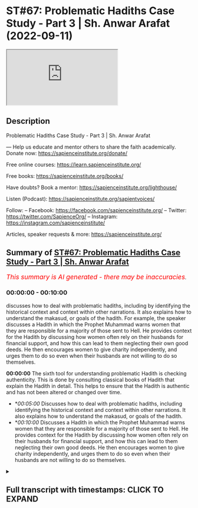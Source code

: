 # ST#67: Problematic Hadiths Case Study - Part 3 | Sh. Anwar Arafat (2022-09-11)

<iframe loading='lazy' src='https://www.youtube.com/embed/QlfuqSwdGX0'></iframe>

## Description

Problematic Hadiths Case Study - Part 3 | Sh. Anwar Arafat

—
Help us educate and mentor others to share the faith academically.
Donate now: https://sapienceinstitute.org/donate/ 

Free online courses: https://learn.sapienceinstitute.org/

Free books: https://sapienceinstitute.org/books/

Have doubts? Book a mentor: https://sapienceinstitute.org/lighthouse/

Listen (Podcast): https://sapienceinstitute.org/sapientvoices/

Follow:
– Facebook: https://facebook.com/sapienceinstitute.org/ 
– Twitter: https://twitter.com/SapienceOrg/ 
– Instagram: https://instagram.com/sapienceinstitute/ 

Articles, speaker requests & more: https://sapienceinstitute.org/

## Summary of [ST#67: Problematic Hadiths Case Study - Part 3 | Sh. Anwar Arafat](https://www.youtube.com/watch?v=QlfuqSwdGX0)


*<span style="color:red; font-size:125%">This summary is AI generated - there may be inaccuracies</span>. [](/)*

### <a onclick="modifyYTiframeseektime('0')">00:00:00</a> - <a onclick="modifyYTiframeseektime('600')">00:10:00</a>

 discusses how to deal with problematic hadiths, including by identifying the historical context and context within other narrations. It also explains how to understand the makasud, or goals of the hadith. For example, the speaker discusses a Hadith in which the Prophet Muhammad warns women that they are responsible for a majority of those sent to Hell. He provides context for the Hadith by discussing how women often rely on their husbands for financial support, and how this can lead to them neglecting their own good deeds. He then encourages women to give charity independently, and urges them to do so even when their husbands are not willing to do so themselves.

**<a onclick="modifyYTiframeseektime('0')">00:00:00</a>** The sixth tool for understanding problematic Hadith is checking authenticity. This is done by consulting classical books of Hadith that explain the Hadith in detail. This helps to ensure that the Hadith is authentic and has not been altered or changed over time.
* **<a onclick="modifyYTiframeseektime('300')">00:05:00</a>* Discusses how to deal with problematic hadiths, including identifying the historical context and context within other narrations. It also explains how to understand the makasud, or goals of the hadith.
* **<a onclick="modifyYTiframeseektime('600')">00:10:00</a>* Discusses a Hadith in which the Prophet Muhammad warns women that they are responsible for a majority of those sent to Hell. He provides context for the Hadith by discussing how women often rely on their husbands for financial support, and how this can lead to them neglecting their own good deeds. He then encourages women to give charity independently, and urges them to do so even when their husbands are not willing to do so themselves.

<details><summary><h2>Full transcript with timestamps: CLICK TO EXPAND</h2></summary>

<a onclick="modifyYTiframeseektime('0')">0:00:00</a> foreign  
<a onclick="modifyYTiframeseektime('15')">0:00:15</a> thoughts where we discuss the  
<a onclick="modifyYTiframeseektime('18')">0:00:18</a> philosophical issues we answer some of  
<a onclick="modifyYTiframeseektime('20')">0:00:20</a> the contentions that are brought against  
<a onclick="modifyYTiframeseektime('21')">0:00:21</a> Islam and we offer a robust case for the  
<a onclick="modifyYTiframeseektime('24')">0:00:24</a> veracity and beauty of Islam as a way of  
<a onclick="modifyYTiframeseektime('26')">0:00:26</a> life  
<a onclick="modifyYTiframeseektime('27')">0:00:27</a> my name is and today we are continuing  
<a onclick="modifyYTiframeseektime('30')">0:00:30</a> our problematic Hadith  
<a onclick="modifyYTiframeseektime('34')">0:00:34</a> and applying our toolkit and  
<a onclick="modifyYTiframeseektime('36')">0:00:36</a> understanding it inshallah we are on  
<a onclick="modifyYTiframeseektime('38')">0:00:38</a> tool number five with our problem like  
<a onclick="modifyYTiframeseektime('40')">0:00:40</a> Hadith remember the problematic Hadith  
<a onclick="modifyYTiframeseektime('42')">0:00:42</a> seems to indicate that women are  
<a onclick="modifyYTiframeseektime('46')">0:00:46</a> deficient in their intelligence  
<a onclick="modifyYTiframeseektime('47')">0:00:47</a> deficient in their minds and deficient  
<a onclick="modifyYTiframeseektime('49')">0:00:49</a> in their religion does it actually do  
<a onclick="modifyYTiframeseektime('52')">0:00:52</a> that this is what we're finding out  
<a onclick="modifyYTiframeseektime('54')">0:00:54</a> uh tool number five and Tool number five  
<a onclick="modifyYTiframeseektime('56')">0:00:56</a> is access to the books that actually  
<a onclick="modifyYTiframeseektime('61')">0:01:01</a> explain the Hadith right and we did this  
<a onclick="modifyYTiframeseektime('64')">0:01:04</a> I have a whole paper where you can  
<a onclick="modifyYTiframeseektime('66')">0:01:06</a> access it in shalatara online I  
<a onclick="modifyYTiframeseektime('69')">0:01:09</a> consulted over a dozen classical books  
<a onclick="modifyYTiframeseektime('73')">0:01:13</a> of shuru that actually go over this  
<a onclick="modifyYTiframeseektime('75')">0:01:15</a> because this Hadith appears in many  
<a onclick="modifyYTiframeseektime('77')">0:01:17</a> books of Hadith and so any will actually  
<a onclick="modifyYTiframeseektime('79')">0:01:19</a> explain it we'll go through it  
<a onclick="modifyYTiframeseektime('82')">0:01:22</a> and that's something that we did and it  
<a onclick="modifyYTiframeseektime('84')">0:01:24</a> helps obviously give that understanding  
<a onclick="modifyYTiframeseektime('86')">0:01:26</a> now that is a classical understanding  
<a onclick="modifyYTiframeseektime('89')">0:01:29</a> remember our sincerity to the religion  
<a onclick="modifyYTiframeseektime('91')">0:01:31</a> our sincerity of playing tool number one  
<a onclick="modifyYTiframeseektime('93')">0:01:33</a> is also realizing that classically what  
<a onclick="modifyYTiframeseektime('97')">0:01:37</a> was important to them isn't necessarily  
<a onclick="modifyYTiframeseektime('99')">0:01:39</a> what's important to us  
<a onclick="modifyYTiframeseektime('101')">0:01:41</a> some Scholars problematize this Hadith  
<a onclick="modifyYTiframeseektime('103')">0:01:43</a> classically some did not now a person  
<a onclick="modifyYTiframeseektime('106')">0:01:46</a> might say hey wait a second those who  
<a onclick="modifyYTiframeseektime('107')">0:01:47</a> did not does that mean that they're  
<a onclick="modifyYTiframeseektime('109')">0:01:49</a> biased against women does that mean that  
<a onclick="modifyYTiframeseektime('110')">0:01:50</a> they have an issue Etc no not  
<a onclick="modifyYTiframeseektime('112')">0:01:52</a> necessarily remember they had their own  
<a onclick="modifyYTiframeseektime('114')">0:01:54</a> issues that they were dealing with in  
<a onclick="modifyYTiframeseektime('115')">0:01:55</a> their own lens their own Paradigm the  
<a onclick="modifyYTiframeseektime('117')">0:01:57</a> world was very different we can apply  
<a onclick="modifyYTiframeseektime('119')">0:01:59</a> that by the way to almost any era to  
<a onclick="modifyYTiframeseektime('122')">0:02:02</a> almost any  
<a onclick="modifyYTiframeseektime('124')">0:02:04</a> um geographical place as well in the  
<a onclick="modifyYTiframeseektime('125')">0:02:05</a> west if I looked a thousand years ago  
<a onclick="modifyYTiframeseektime('127')">0:02:07</a> what were their comments on women I  
<a onclick="modifyYTiframeseektime('129')">0:02:09</a> would be shocked and surprised and yet  
<a onclick="modifyYTiframeseektime('131')">0:02:11</a> in some ways  
<a onclick="modifyYTiframeseektime('132')">0:02:12</a> there might be some wisdom to be taken  
<a onclick="modifyYTiframeseektime('134')">0:02:14</a> from some of their writings as well it's  
<a onclick="modifyYTiframeseektime('136')">0:02:16</a> not that I completely write them off  
<a onclick="modifyYTiframeseektime('137')">0:02:17</a> because they don't see the world as I do  
<a onclick="modifyYTiframeseektime('140')">0:02:20</a> I have to put them in their place and  
<a onclick="modifyYTiframeseektime('142')">0:02:22</a> understand that as well some of the  
<a onclick="modifyYTiframeseektime('143')">0:02:23</a> books of by the way the books that  
<a onclick="modifyYTiframeseektime('145')">0:02:25</a> explain the Hadith some of them don't  
<a onclick="modifyYTiframeseektime('148')">0:02:28</a> even come across the issue of the  
<a onclick="modifyYTiframeseektime('150')">0:02:30</a> deficiency they don't even address it  
<a onclick="modifyYTiframeseektime('152')">0:02:32</a> because they're not interested in it  
<a onclick="modifyYTiframeseektime('154')">0:02:34</a> from that perspective they're interested  
<a onclick="modifyYTiframeseektime('155')">0:02:35</a> in the rulings that apply for the Muslim  
<a onclick="modifyYTiframeseektime('159')">0:02:39</a> to apply in their life so for example in  
<a onclick="modifyYTiframeseektime('163')">0:02:43</a> bukhari itself this Hadith appears three  
<a onclick="modifyYTiframeseektime('166')">0:02:46</a> different times one time it appears in  
<a onclick="modifyYTiframeseektime('169')">0:02:49</a> the book of menstruation because of its  
<a onclick="modifyYTiframeseektime('174')">0:02:54</a> comment on Menses where it makes that  
<a onclick="modifyYTiframeseektime('178')">0:02:58</a> Proclamation that a woman if she's on  
<a onclick="modifyYTiframeseektime('180')">0:03:00</a> her menstrual cycle she does not pray  
<a onclick="modifyYTiframeseektime('183')">0:03:03</a> she does not fast perfect so that's why  
<a onclick="modifyYTiframeseektime('185')">0:03:05</a> he put it in that chapter so many of the  
<a onclick="modifyYTiframeseektime('187')">0:03:07</a> many of the explanations are going to  
<a onclick="modifyYTiframeseektime('190')">0:03:10</a> tackle the Hadith from that perspective  
<a onclick="modifyYTiframeseektime('191')">0:03:11</a> because they're already on that chapter  
<a onclick="modifyYTiframeseektime('193')">0:03:13</a> they're not going to address the whole  
<a onclick="modifyYTiframeseektime('195')">0:03:15</a> other theological issues that are in it  
<a onclick="modifyYTiframeseektime('197')">0:03:17</a> this is why a person might access some  
<a onclick="modifyYTiframeseektime('199')">0:03:19</a> of these books and be like hey wait a  
<a onclick="modifyYTiframeseektime('200')">0:03:20</a> second he's not even talking about this  
<a onclick="modifyYTiframeseektime('201')">0:03:21</a> and that's actually correct in the  
<a onclick="modifyYTiframeseektime('204')">0:03:24</a> second chapter that it appears it  
<a onclick="modifyYTiframeseektime('206')">0:03:26</a> appears in the book of zakah and it's  
<a onclick="modifyYTiframeseektime('208')">0:03:28</a> because there's an added section where  
<a onclick="modifyYTiframeseektime('211')">0:03:31</a> after the prophet because remember the  
<a onclick="modifyYTiframeseektime('212')">0:03:32</a> whole beginning of the Hadith is where  
<a onclick="modifyYTiframeseektime('214')">0:03:34</a> the prophetam is actually encouraging  
<a onclick="modifyYTiframeseektime('215')">0:03:35</a> them to donate to give and so a woman  
<a onclick="modifyYTiframeseektime('217')">0:03:37</a> comes to the prophet salallahu and she  
<a onclick="modifyYTiframeseektime('220')">0:03:40</a> says can I give my husband charity and  
<a onclick="modifyYTiframeseektime('223')">0:03:43</a> so  
<a onclick="modifyYTiframeseektime('224')">0:03:44</a> he says yes etc etc and so she because  
<a onclick="modifyYTiframeseektime('227')">0:03:47</a> of her question is asking about charity  
<a onclick="modifyYTiframeseektime('229')">0:03:49</a> the scholars will discuss that whole  
<a onclick="modifyYTiframeseektime('231')">0:03:51</a> issue of can a wife give her husband  
<a onclick="modifyYTiframeseektime('234')">0:03:54</a> charity if she's wealthier than he is  
<a onclick="modifyYTiframeseektime('236')">0:03:56</a> and that's a whole other subject for  
<a onclick="modifyYTiframeseektime('238')">0:03:58</a> another day inshallah right so depending  
<a onclick="modifyYTiframeseektime('240')">0:04:00</a> on where the scholar put it he obviously  
<a onclick="modifyYTiframeseektime('243')">0:04:03</a> has a point because he wants people to  
<a onclick="modifyYTiframeseektime('245')">0:04:05</a> understand something a ruling etc etc so  
<a onclick="modifyYTiframeseektime('247')">0:04:07</a> I have to realize that that not  
<a onclick="modifyYTiframeseektime('248')">0:04:08</a> everybody is going to have the same  
<a onclick="modifyYTiframeseektime('249')">0:04:09</a> problems that I have what we  
<a onclick="modifyYTiframeseektime('251')">0:04:11</a> problematize now is not what people  
<a onclick="modifyYTiframeseektime('253')">0:04:13</a> problematize a long time ago  
<a onclick="modifyYTiframeseektime('255')">0:04:15</a> that's not necessarily a bad thing we  
<a onclick="modifyYTiframeseektime('258')">0:04:18</a> don't automatically write them off  
<a onclick="modifyYTiframeseektime('259')">0:04:19</a> because they don't share the passions  
<a onclick="modifyYTiframeseektime('261')">0:04:21</a> that we do right everybody has their  
<a onclick="modifyYTiframeseektime('264')">0:04:24</a> historical place so that's number five  
<a onclick="modifyYTiframeseektime('266')">0:04:26</a> number six tool number six  
<a onclick="modifyYTiframeseektime('269')">0:04:29</a> is checking authenticity  
<a onclick="modifyYTiframeseektime('272')">0:04:32</a> and as we said If a person is paying you  
<a onclick="modifyYTiframeseektime('274')">0:04:34</a> know what I mean attention to this and  
<a onclick="modifyYTiframeseektime('275')">0:04:35</a> knows this since we said it's Muslim  
<a onclick="modifyYTiframeseektime('278')">0:04:38</a> both of these this is of the highest  
<a onclick="modifyYTiframeseektime('281')">0:04:41</a> degrees of authenticity outside of these  
<a onclick="modifyYTiframeseektime('283')">0:04:43</a> books it appears  
<a onclick="modifyYTiframeseektime('287')">0:04:47</a> it also a version of it appears  
<a onclick="modifyYTiframeseektime('291')">0:04:51</a> and in fact the version of the helps us  
<a onclick="modifyYTiframeseektime('294')">0:04:54</a> understand it even more even though the  
<a onclick="modifyYTiframeseektime('296')">0:04:56</a> version of the of Imam does not contain  
<a onclick="modifyYTiframeseektime('300')">0:05:00</a> this problematic phrase which is that  
<a onclick="modifyYTiframeseektime('302')">0:05:02</a> they are deficient in their intellect  
<a onclick="modifyYTiframeseektime('304')">0:05:04</a> deficient in religion it has the first  
<a onclick="modifyYTiframeseektime('306')">0:05:06</a> part where he's encouraging them to give  
<a onclick="modifyYTiframeseektime('308')">0:05:08</a> and that they can constituted a majority  
<a onclick="modifyYTiframeseektime('311')">0:05:11</a> of the people of the Hellfire meaning  
<a onclick="modifyYTiframeseektime('312')">0:05:12</a> women  
<a onclick="modifyYTiframeseektime('312')">0:05:12</a> five different companions have narrated  
<a onclick="modifyYTiframeseektime('315')">0:05:15</a> this Hadith so many unique Chains It's  
<a onclick="modifyYTiframeseektime('318')">0:05:18</a> almost impossible from a Hadith  
<a onclick="modifyYTiframeseektime('319')">0:05:19</a> perspective to put any flaw on this  
<a onclick="modifyYTiframeseektime('322')">0:05:22</a> Hadith so that we know that it's  
<a onclick="modifyYTiframeseektime('323')">0:05:23</a> completely authentic but this is a step  
<a onclick="modifyYTiframeseektime('325')">0:05:25</a> that a person can do if I come across a  
<a onclick="modifyYTiframeseektime('327')">0:05:27</a> problematic Hadith and I realize it's  
<a onclick="modifyYTiframeseektime('328')">0:05:28</a> weak and it goes against a lot of what I  
<a onclick="modifyYTiframeseektime('330')">0:05:30</a> don't understand about Islam that I can  
<a onclick="modifyYTiframeseektime('332')">0:05:32</a> write it off I know that this probably  
<a onclick="modifyYTiframeseektime('334')">0:05:34</a> isn't true but remember it's  
<a onclick="modifyYTiframeseektime('335')">0:05:35</a> probabilistic in nature when I look at  
<a onclick="modifyYTiframeseektime('338')">0:05:38</a> this and I see hey wait a second the  
<a onclick="modifyYTiframeseektime('340')">0:05:40</a> prophetam is saying this checking  
<a onclick="modifyYTiframeseektime('341')">0:05:41</a> authenticity is something that a person  
<a onclick="modifyYTiframeseektime('343')">0:05:43</a> should do however in this case it's  
<a onclick="modifyYTiframeseektime('345')">0:05:45</a> completely authentic now  
<a onclick="modifyYTiframeseektime('347')">0:05:47</a> there are people remember we said  
<a onclick="modifyYTiframeseektime('350')">0:05:50</a> that their bias might cause them to  
<a onclick="modifyYTiframeseektime('353')">0:05:53</a> write off Hadith in its entirety because  
<a onclick="modifyYTiframeseektime('356')">0:05:56</a> of one or two problematic how did they  
<a onclick="modifyYTiframeseektime('358')">0:05:58</a> come across because they don't like them  
<a onclick="modifyYTiframeseektime('359')">0:05:59</a> or doesn't agree with their own Paradigm  
<a onclick="modifyYTiframeseektime('361')">0:06:01</a> their own worldview  
<a onclick="modifyYTiframeseektime('363')">0:06:03</a> now while understanding that they have a  
<a onclick="modifyYTiframeseektime('365')">0:06:05</a> problem and I completely understand this  
<a onclick="modifyYTiframeseektime('366')">0:06:06</a> in fact this is why we're doing this to  
<a onclick="modifyYTiframeseektime('368')">0:06:08</a> just write off Hadith in its entirety  
<a onclick="modifyYTiframeseektime('370')">0:06:10</a> because I don't like it is incorrect and  
<a onclick="modifyYTiframeseektime('373')">0:06:13</a> it's not  
<a onclick="modifyYTiframeseektime('375')">0:06:15</a> a stable or sound method because writing  
<a onclick="modifyYTiframeseektime('378')">0:06:18</a> off Hadith in its entirety introduces a  
<a onclick="modifyYTiframeseektime('381')">0:06:21</a> hundred more problems thousands of more  
<a onclick="modifyYTiframeseektime('384')">0:06:24</a> problems  
<a onclick="modifyYTiframeseektime('385')">0:06:25</a> then we're solving I might solve like in  
<a onclick="modifyYTiframeseektime('388')">0:06:28</a> this case oh if I just say well I don't  
<a onclick="modifyYTiframeseektime('390')">0:06:30</a> believe in Hadith anyways so there's no  
<a onclick="modifyYTiframeseektime('392')">0:06:32</a> issue women are not deficient in their  
<a onclick="modifyYTiframeseektime('393')">0:06:33</a> intellect and intelligence yeah but now  
<a onclick="modifyYTiframeseektime('395')">0:06:35</a> I've introduced so many new problems  
<a onclick="modifyYTiframeseektime('398')">0:06:38</a> it's not even worth it it's not even  
<a onclick="modifyYTiframeseektime('399')">0:06:39</a> practical or pragmatic or wise and so  
<a onclick="modifyYTiframeseektime('404')">0:06:44</a> we have to realize that  
<a onclick="modifyYTiframeseektime('406')">0:06:46</a> it is authentic now we have to face it  
<a onclick="modifyYTiframeseektime('408')">0:06:48</a> we have to deal with it and these are  
<a onclick="modifyYTiframeseektime('410')">0:06:50</a> where some of the challenges come in for  
<a onclick="modifyYTiframeseektime('412')">0:06:52</a> some people  
<a onclick="modifyYTiframeseektime('413')">0:06:53</a> tool number seven  
<a onclick="modifyYTiframeseektime('415')">0:06:55</a> is understanding the makasud which is  
<a onclick="modifyYTiframeseektime('418')">0:06:58</a> there are goals of the Hadith there are  
<a onclick="modifyYTiframeseektime('420')">0:07:00</a> goals of legislation there's goals even  
<a onclick="modifyYTiframeseektime('422')">0:07:02</a> within the Quran itself  
<a onclick="modifyYTiframeseektime('425')">0:07:05</a> there's wisdom in everything is the  
<a onclick="modifyYTiframeseektime('427')">0:07:07</a> prophet saws trying to say something he  
<a onclick="modifyYTiframeseektime('429')">0:07:09</a> is  
<a onclick="modifyYTiframeseektime('430')">0:07:10</a> what is that so let's look into it and  
<a onclick="modifyYTiframeseektime('433')">0:07:13</a> we can do this by the way we can apply  
<a onclick="modifyYTiframeseektime('435')">0:07:15</a> it and inshallah we will when we do the  
<a onclick="modifyYTiframeseektime('436')">0:07:16</a> reread but I want to mention that tool  
<a onclick="modifyYTiframeseektime('438')">0:07:18</a> here that  
<a onclick="modifyYTiframeseektime('439')">0:07:19</a> if I know that even if I don't  
<a onclick="modifyYTiframeseektime('442')">0:07:22</a> understand the Hadith or  
<a onclick="modifyYTiframeseektime('444')">0:07:24</a> I can at least acknowledge okay this is  
<a onclick="modifyYTiframeseektime('446')">0:07:26</a> somewhat problematic I can at least say  
<a onclick="modifyYTiframeseektime('448')">0:07:28</a> you know I don't understand but I do  
<a onclick="modifyYTiframeseektime('449')">0:07:29</a> know that I trust the prophet saws  
<a onclick="modifyYTiframeseektime('452')">0:07:32</a> and I trust his wisdom maybe there's  
<a onclick="modifyYTiframeseektime('455')">0:07:35</a> something behind what he's saying  
<a onclick="modifyYTiframeseektime('456')">0:07:36</a> there's not a problem saying I don't  
<a onclick="modifyYTiframeseektime('459')">0:07:39</a> know there's not a problem in saying  
<a onclick="modifyYTiframeseektime('460')">0:07:40</a> this isn't clear there is a problem in  
<a onclick="modifyYTiframeseektime('462')">0:07:42</a> saying you know what I don't understand  
<a onclick="modifyYTiframeseektime('463')">0:07:43</a> this I'm just going to throw it out  
<a onclick="modifyYTiframeseektime('465')">0:07:45</a> we that's why we need patience right so  
<a onclick="modifyYTiframeseektime('468')">0:07:48</a> saying I don't know investigating  
<a onclick="modifyYTiframeseektime('470')">0:07:50</a> further I think this is one of the best  
<a onclick="modifyYTiframeseektime('472')">0:07:52</a> courses that a Muslim can actually apply  
<a onclick="modifyYTiframeseektime('474')">0:07:54</a> number eight and number nine are both  
<a onclick="modifyYTiframeseektime('476')">0:07:56</a> related meaning understanding the  
<a onclick="modifyYTiframeseektime('478')">0:07:58</a> historical context and the context  
<a onclick="modifyYTiframeseektime('479')">0:07:59</a> within the other narrations okay  
<a onclick="modifyYTiframeseektime('481')">0:08:01</a> historical context  
<a onclick="modifyYTiframeseektime('484')">0:08:04</a> tells us that most of the versions does  
<a onclick="modifyYTiframeseektime('487')">0:08:07</a> not mention that there was Aid or there  
<a onclick="modifyYTiframeseektime('489')">0:08:09</a> was a but in some of them the ones in  
<a onclick="modifyYTiframeseektime('491')">0:08:11</a> bukhari  
<a onclick="modifyYTiframeseektime('494')">0:08:14</a> mentioned that there was a the prophetam  
<a onclick="modifyYTiframeseektime('497')">0:08:17</a> gave a sermon and that there was a  
<a onclick="modifyYTiframeseektime('499')">0:08:19</a> congregation people gathered now the  
<a onclick="modifyYTiframeseektime('501')">0:08:21</a> version of bukhari the narrator says it  
<a onclick="modifyYTiframeseektime('504')">0:08:24</a> was either  
<a onclick="modifyYTiframeseektime('505')">0:08:25</a> he's not sure  
<a onclick="modifyYTiframeseektime('507')">0:08:27</a> the version in what thought he actually  
<a onclick="modifyYTiframeseektime('509')">0:08:29</a> says it was during the solar eclipse  
<a onclick="modifyYTiframeseektime('514')">0:08:34</a> now there's certainty he says it was  
<a onclick="modifyYTiframeseektime('517')">0:08:37</a> during the eclipse we had the prayer and  
<a onclick="modifyYTiframeseektime('520')">0:08:40</a> after the prayer he gave now you don't  
<a onclick="modifyYTiframeseektime('522')">0:08:42</a> have to give a after the eclipse prayer  
<a onclick="modifyYTiframeseektime('524')">0:08:44</a> but he did because people had gathered  
<a onclick="modifyYTiframeseektime('526')">0:08:46</a> and he wanted to encourage them to  
<a onclick="modifyYTiframeseektime('528')">0:08:48</a> actually give donate etc etc which is  
<a onclick="modifyYTiframeseektime('530')">0:08:50</a> what we should be doing during the  
<a onclick="modifyYTiframeseektime('531')">0:08:51</a> eclipse prayer this makes a lot of sense  
<a onclick="modifyYTiframeseektime('533')">0:08:53</a> now because if it's during AIDS Aid is  
<a onclick="modifyYTiframeseektime('535')">0:08:55</a> usually a joyous Affair Etc and he would  
<a onclick="modifyYTiframeseektime('538')">0:08:58</a> give the women their own sermon Etc but  
<a onclick="modifyYTiframeseektime('540')">0:09:00</a> he would encourage them to do good and  
<a onclick="modifyYTiframeseektime('541')">0:09:01</a> what not but in this one in this case he  
<a onclick="modifyYTiframeseektime('544')">0:09:04</a> seems very concerned plus the wording  
<a onclick="modifyYTiframeseektime('548')">0:09:08</a> even though it mentions that it could be  
<a onclick="modifyYTiframeseektime('550')">0:09:10</a> Aid actually alludes to the eclipse  
<a onclick="modifyYTiframeseektime('553')">0:09:13</a> prayer why he says I have been shown  
<a onclick="modifyYTiframeseektime('556')">0:09:16</a> that you were a majority of the people  
<a onclick="modifyYTiframeseektime('558')">0:09:18</a> of the Hellfire now pause and the  
<a onclick="modifyYTiframeseektime('561')">0:09:21</a> version of motla the prophet salallahu  
<a onclick="modifyYTiframeseektime('564')">0:09:24</a> while he's praying the eclipse prayer he  
<a onclick="modifyYTiframeseektime('566')">0:09:26</a> says while he is praying he said in  
<a onclick="modifyYTiframeseektime('569')">0:09:29</a> front of him Allah opened up like a  
<a onclick="modifyYTiframeseektime('571')">0:09:31</a> portal or whatever and he saw  
<a onclick="modifyYTiframeseektime('574')">0:09:34</a> Paradise in front of him and he saw from  
<a onclick="modifyYTiframeseektime('577')">0:09:37</a> its fruits and its trees so much so that  
<a onclick="modifyYTiframeseektime('579')">0:09:39</a> he says if I were to reach out with my  
<a onclick="modifyYTiframeseektime('581')">0:09:41</a> hand and grab the grapes he said I saw  
<a onclick="modifyYTiframeseektime('584')">0:09:44</a> some grapes and grabbed them and brought  
<a onclick="modifyYTiframeseektime('586')">0:09:46</a> them they would have remained here in  
<a onclick="modifyYTiframeseektime('587')">0:09:47</a> the Dunya and you would have eaten from  
<a onclick="modifyYTiframeseektime('589')">0:09:49</a> them forever they would have lasted  
<a onclick="modifyYTiframeseektime('591')">0:09:51</a> eternally because the paradise is  
<a onclick="modifyYTiframeseektime('594')">0:09:54</a> eternal and anything in it even if it's  
<a onclick="modifyYTiframeseektime('596')">0:09:56</a> taken outside is also Eternal he says  
<a onclick="modifyYTiframeseektime('600')">0:10:00</a> and then Allah removed that and then he  
<a onclick="modifyYTiframeseektime('602')">0:10:02</a> showed him the Hellfire and it  
<a onclick="modifyYTiframeseektime('604')">0:10:04</a> frightened him so much so and he looked  
<a onclick="modifyYTiframeseektime('606')">0:10:06</a> and he saw a lot of women inside  
<a onclick="modifyYTiframeseektime('609')">0:10:09</a> this is where he became concerned this  
<a onclick="modifyYTiframeseektime('611')">0:10:11</a> is why after the Salah finished Etc he  
<a onclick="modifyYTiframeseektime('613')">0:10:13</a> gave a general sermon and he went to the  
<a onclick="modifyYTiframeseektime('615')">0:10:15</a> women specifically to remind them  
<a onclick="modifyYTiframeseektime('619')">0:10:19</a> this is where when we have this  
<a onclick="modifyYTiframeseektime('621')">0:10:21</a> inter-contextual  
<a onclick="modifyYTiframeseektime('623')">0:10:23</a> or intra-contextual analysis it actually  
<a onclick="modifyYTiframeseektime('626')">0:10:26</a> makes a lot of sense he just saw this  
<a onclick="modifyYTiframeseektime('629')">0:10:29</a> and now he wants to share that whatever  
<a onclick="modifyYTiframeseektime('631')">0:10:31</a> he saw with the women that were there  
<a onclick="modifyYTiframeseektime('633')">0:10:33</a> that were present so he goes over to  
<a onclick="modifyYTiframeseektime('635')">0:10:35</a> them why specifically the women he was  
<a onclick="modifyYTiframeseektime('638')">0:10:38</a> telling them look you know the reality  
<a onclick="modifyYTiframeseektime('639')">0:10:39</a> is a lot of women  
<a onclick="modifyYTiframeseektime('641')">0:10:41</a> especially when it comes to donating  
<a onclick="modifyYTiframeseektime('643')">0:10:43</a> money  
<a onclick="modifyYTiframeseektime('644')">0:10:44</a> they rely on their husbands and not on  
<a onclick="modifyYTiframeseektime('645')">0:10:45</a> themselves because there are also many  
<a onclick="modifyYTiframeseektime('647')">0:10:47</a> of them rely on their husbands for their  
<a onclick="modifyYTiframeseektime('648')">0:10:48</a> financial upkeep and whatnot and and and  
<a onclick="modifyYTiframeseektime('651')">0:10:51</a> maintenance  
<a onclick="modifyYTiframeseektime('654')">0:10:54</a> but they also rely on their husbands for  
<a onclick="modifyYTiframeseektime('656')">0:10:56</a> their Good Deeds financially and so he  
<a onclick="modifyYTiframeseektime('659')">0:10:59</a> says the first thing that says o women  
<a onclick="modifyYTiframeseektime('662')">0:11:02</a> you need to give charity  
<a onclick="modifyYTiframeseektime('665')">0:11:05</a> a lot of women don't give their own  
<a onclick="modifyYTiframeseektime('666')">0:11:06</a> charity this is what he said and by the  
<a onclick="modifyYTiframeseektime('668')">0:11:08</a> way this is a problem that we still have  
<a onclick="modifyYTiframeseektime('669')">0:11:09</a> today when we do fundraisers  
<a onclick="modifyYTiframeseektime('673')">0:11:13</a> unfortunately the majority of the people  
<a onclick="modifyYTiframeseektime('675')">0:11:15</a> who donate our men and not necessarily  
<a onclick="modifyYTiframeseektime('676')">0:11:16</a> women this doesn't mean that women don't  
<a onclick="modifyYTiframeseektime('677')">0:11:17</a> have their own money but they assume  
<a onclick="modifyYTiframeseektime('679')">0:11:19</a> that oh my husband will give for us  
<a onclick="modifyYTiframeseektime('680')">0:11:20</a> that's true the husband will give for  
<a onclick="modifyYTiframeseektime('682')">0:11:22</a> you but you have your own Deeds to to to  
<a onclick="modifyYTiframeseektime('684')">0:11:24</a> to to get as well don't wait for your  
<a onclick="modifyYTiframeseektime('687')">0:11:27</a> husband and this is basically what he's  
<a onclick="modifyYTiframeseektime('688')">0:11:28</a> saying  
<a onclick="modifyYTiframeseektime('690')">0:11:30</a> and then he says I I saw that you made a  
<a onclick="modifyYTiframeseektime('692')">0:11:32</a> majority of the people of the Hellfire  
<a onclick="modifyYTiframeseektime('693')">0:11:33</a> he was worried for them he's not stating  
<a onclick="modifyYTiframeseektime('696')">0:11:36</a> a fact he's trying to make it so that  
<a onclick="modifyYTiframeseektime('698')">0:11:38</a> that's not the case meaning that isn't  
<a onclick="modifyYTiframeseektime('702')">0:11:42</a> necessarily set in stone number one  
<a onclick="modifyYTiframeseektime('703')">0:11:43</a> number two even if it is women make a  
<a onclick="modifyYTiframeseektime('706')">0:11:46</a> majority of humankind anyways so taking  
<a onclick="modifyYTiframeseektime('709')">0:11:49</a> tool number eight and Tool number nine  
<a onclick="modifyYTiframeseektime('710')">0:11:50</a> we can see that now we're adding a lot  
<a onclick="modifyYTiframeseektime('712')">0:11:52</a> of context to what's going on we  
<a onclick="modifyYTiframeseektime('714')">0:11:54</a> understand it a little bit better step  
<a onclick="modifyYTiframeseektime('715')">0:11:55</a> number 10 is the next one that we will  
<a onclick="modifyYTiframeseektime('718')">0:11:58</a> do inshallah when we'll come back for  
<a onclick="modifyYTiframeseektime('719')">0:11:59</a> the next episode inshallah  
</details>